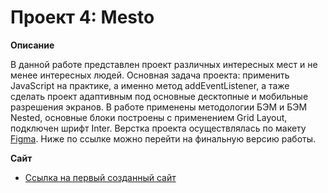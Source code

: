 # Проект 4: Mesto

**Описание**

В данной работе представлен проект различных интересных мест и не менее интересных людей. Основная задача проекта: применить JavaScript на практике, а именно метод addEventListener, а таже сделать проект адаптивным под основные десктопные и мобильные разрешения экранов.
В работе применены методологии БЭМ и БЭМ Nested, основные блоки построены с применением Grid Layout, подключен шрифт Inter. Верстка проекта осуществлялась по макету [Figma](https://www.figma.com/). Ниже по ссылке можно перейти на финальную версию работы.

**Сайт**

* [Ссылка на первый созданный сайт](https://aleksandrshirobokov.github.io/russian-travel/index.html)
